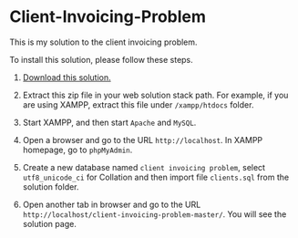 # Client-Invoicing-Problem

This is my solution to the client invoicing problem.

To install this solution, please follow these steps.

1.  [Download this solution.](https://github.com/xiaowu217/Client-Invoicing-Problem/archive/master.zip)

2.  Extract this zip file in your web solution stack path. For example, if you are using XAMPP, extract this file under `/xampp/htdocs` folder.

3.  Start XAMPP, and then start `Apache` and `MySQL`.

4.  Open a browser and go to the URL `http://localhost`. In XAMPP homepage, go to `phpMyAdmin`.

5.  Create a new database named `client invoicing problem`, select `utf8_unicode_ci` for Collation and then import file `clients.sql` from the solution folder.

6.  Open another tab in browser and go to the URL `http://localhost/client-invoicing-problem-master/`. You will see the solution page.

